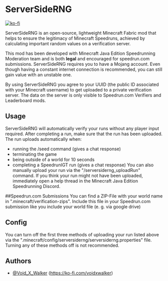 # ServerSideRNG
[![ko-fi](https://ko-fi.com/img/githubbutton_sm.svg)](https://ko-fi.com/voidxwalker)

ServerSideRNG is an open-source, lightweight Minecraft Fabric mod that helps to ensure the legitimacy of Minecraft Speedruns, achieved by calculating important random values on a verification server.

This mod has been developed with Minecraft Java Edition Speedrunning Moderation team and is both **legal** and encouraged for speedrun.com submissions.
ServerSideRNG requires you to have a Mojang account. Even though having a constant internet connection is recommended, you can still gain value with an unstable one.

By using ServerSideRNG you agree to your UUID (the public ID associated with your Minecraft username) to get uploaded to a private verification server. The data on the server is only visible to Speedrun.com Verifiers and Leaderboard mods.
## Usage
ServerSideRNG will automatically verify your runs without any player input required. After completing a run, make sure that the run has been uploaded. The run uploads automatically when:
- running the /seed command (gives a chat response)
- terminating the game
- being outside of a world for 10 seconds
- completing a SpeedrunIGT run (gives a chat response)
You can also manually upload your run via the "/serversiderng_uploadRun" command.
If you think your run might not have been uploaded, immediately open a help thread in the Minecraft Java Edition Speedrunning Discord.

##Speedrun.com Submissions
You can find a ZIP-File with your world name in ".minecraft/verification-zips". Include this file in your Speedrun.com submission like you include your world file (e. g. via google drive)

## Config
You can turn off the first three methods of uploading your run listed above via the ".minecraft/config/serversiderng/serversiderng.properties" file.
Turning any of these methods off is not recommended.

## Authors

- [@Void_X_Walker](https://www.github.com/voidxwalker) (https://ko-fi.com/voidxwalker)
